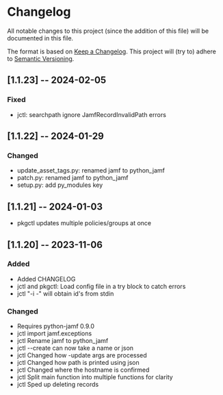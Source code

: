 # Changelog

All notable changes to this project (since the addition of this file) will be documented
in this file.

The format is based on [Keep a Changelog](https://keepachangelog.com/en/1.0.0/). This project will (try to) adhere to [Semantic Versioning](https://semver.org/spec/v2.0.0.html).

## [1.1.23] -- 2024-02-05

### Fixed
- jctl: searchpath ignore JamfRecordInvalidPath errors

## [1.1.22] -- 2024-01-29

### Changed
- update_asset_tags.py: renamed jamf to python_jamf
- patch.py: renamed jamf to python_jamf
- setup.py: add py_modules key

## [1.1.21] -- 2024-01-03

- pkgctl updates multiple policies/groups at once

## [1.1.20] -- 2023-11-06

### Added
- Added CHANGELOG
- jctl and pkgctl: Load config file in a try block to catch errors
- jctl "-i -" will obtain id's from stdin

### Changed
- Requires python-jamf 0.9.0
- jctl import jamf.exceptions
- jctl Rename jamf to python_jamf
- jctl --create can now take a name or json
- jctl Changed how -update args are processed
- jctl Changed how path is printed using json
- jctl Changed where the hostname is confirmed
- jctl Split main function into multiple functions for clarity
- jctl Sped up deleting records
